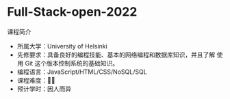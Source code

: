 # Full-Stack-open-2022

课程简介
- 所属大学：University of Helsinki
- 先修要求：具备良好的编程技能、基本的网络编程和数据库知识，并且了解 使用 Git 这个版本控制系统的基础知识。
- 编程语言：JavaScript/HTML/CSS/NoSQL/SQL
- 课程难度：🌟🌟
- 预计学时：因人而异
